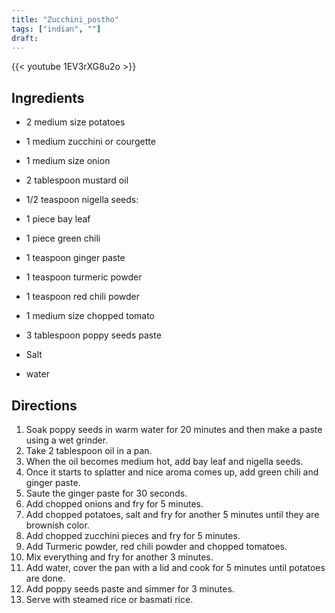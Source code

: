 ```yaml
---
title: "Zucchini_postho"
tags: ["indian", ""]
draft:
---
```


{{< youtube 1EV3rXG8u2o  >}}

## Ingredients

-   2 medium size potatoes

-   1 medium zucchini or courgette

-   1 medium size onion

-   2 tablespoon mustard oil

-   1/2 teaspoon nigella seeds:

-   1 piece bay leaf

-   1 piece green chili

-   1 teaspoon ginger paste

-   1 teaspoon turmeric powder

-   1 teaspoon red chili powder

-   1 medium size chopped tomato

-   3 tablespoon poppy seeds paste

-   Salt

-   water

## Directions

1. Soak poppy seeds in warm water for 20 minutes and then make a paste using a wet grinder.
2. Take 2 tablespoon oil in a pan.
3. When the oil becomes medium hot, add bay leaf and nigella seeds.
4. Once it starts to splatter and nice aroma comes up, add green chili and ginger paste.
5. Saute the ginger paste for 30 seconds.
6. Add chopped onions and fry for 5 minutes.
7. Add chopped potatoes, salt and fry for another 5 minutes until they are brownish color.
8. Add chopped zucchini pieces and fry for 5 minutes.
9. Add Turmeric powder, red chili powder and chopped tomatoes.
10. Mix everything and fry for another 3 minutes.
11. Add water, cover the pan with a lid and cook for 5 minutes until potatoes are done.
12. Add poppy seeds paste and simmer for 3 minutes.
13. Serve with steamed rice or basmati rice.
